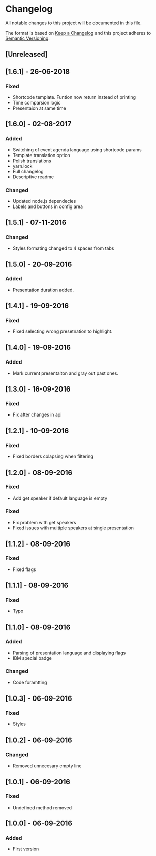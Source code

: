 # Changelog
All notable changes to this project will be documented in this file.

The format is based on [Keep a Changelog](http://keepachangelog.com/en/1.0.0/)
and this project adheres to [Semantic Versioning](http://semver.org/spec/v2.0.0.html).

## [Unreleased]

## [1.6.1] - 26-06-2018
### Fixed
- Shortcode template. Funtion now return instead of printing
- Time comparsion logic
- Presentaion at same time

## [1.6.0] - 02-08-2017
### Added
- Switching of event agenda language using shortcode params
- Template translation option
- Polish translations
- yarn.lock
- Full changelog
- Descriptive readme

### Changed
- Updated node.js dependecies
- Labels and buttons in config area

## [1.5.1] - 07-11-2016
### Changed
- Styles formating changed to 4 spaces from tabs

## [1.5.0] - 20-09-2016
### Added
- Presentation duration added.

## [1.4.1] - 19-09-2016
### Fixed
- Fixed selecting wrong presetnation to highlight.

## [1.4.0] - 19-09-2016
### Added
- Mark current presentaiton and gray out past ones.

## [1.3.0] - 16-09-2016
### Fixed
- Fix after changes in api

## [1.2.1] - 10-09-2016
### Fixed
- Fixed borders colapsing when filtering

## [1.2.0] - 08-09-2016
### Fixed
- Add get speaker if default language is empty

### Fixed
- Fix problem with get speakers
- Fixed issues with multiple speakers at single presentation

## [1.1.2] - 08-09-2016
### Fixed
- Fixed flags

## [1.1.1] - 08-09-2016
### Fixed
- Typo

## [1.1.0] - 08-09-2016
### Added
- Parsing of presentation language and displaying flags
- IBM special badge
### Changed
- Code foramtting

## [1.0.3] - 06-09-2016
### Fixed
- Styles

## [1.0.2] - 06-09-2016
### Changed
- Removed unnecesary empty line

## [1.0.1] - 06-09-2016
### Fixed
- Undefined method removed

## [1.0.0] - 06-09-2016
### Added
- First version
